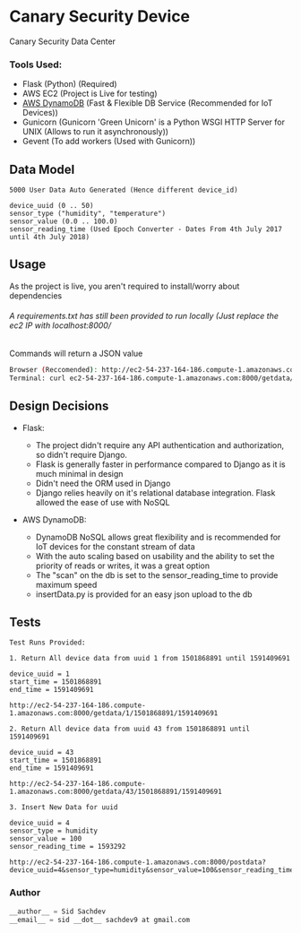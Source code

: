 # Canary Security Device
Canary Security Data Center 

### Tools Used:

- Flask (Python) (Required)
- AWS EC2 (Project is Live for testing)
- [AWS DynamoDB](https://https://aws.amazon.com/dynamodb/ "AWS DynamoDB") (Fast & Flexible DB Service (Recommended for IoT Devices))
- Gunicorn (Gunicorn 'Green Unicorn' is a Python WSGI HTTP Server for UNIX (Allows to run it asynchronously))
- Gevent (To add workers (Used with Gunicorn))

## Data Model

```
5000 User Data Auto Generated (Hence different device_id)

device_uuid (0 .. 50)
sensor_type ("humidity", "temperature")
sensor_value (0.0 .. 100.0)
sensor_reading_time (Used Epoch Converter - Dates From 4th July 2017 until 4th July 2018)
```

## Usage

As the project is live, you aren't required to install/worry about dependencies
###### A requirements.txt has still been provided to run locally (Just replace the ec2 IP with localhost:8000/
Commands will return a JSON value

```bash
Browser (Reccomended): http://ec2-54-237-164-186.compute-1.amazonaws.com:8000/getdata/1/1501868891/1591409691
Terminal: curl ec2-54-237-164-186.compute-1.amazonaws.com:8000/getdata/43/1501868891/1591409691
```

## Design Decisions

- Flask: 
  - The project didn't require any API authentication and authorization, so didn't require Django. 
  - Flask is generally faster in performance compared to Django as it is much minimal in design
  - Didn't need the ORM used in Django
  - Django relies heavily on it's relational database integration. Flask allowed the ease of use with NoSQL  

- AWS DynamoDB:
  - DynamoDB NoSQL allows great flexibility and is recommended for IoT devices for the constant stream of data 
  - With the auto scaling based on usability and the ability to set the priority of reads or writes, it was a great option
  - The "scan" on the db is set to the sensor_reading_time to provide maximum speed
  - insertData.py is provided for an easy json upload to the db


## Tests 

```
Test Runs Provided:

1. Return All device data from uuid 1 from 1501868891 until 1591409691

device_uuid = 1
start_time = 1501868891
end_time = 1591409691

http://ec2-54-237-164-186.compute-1.amazonaws.com:8000/getdata/1/1501868891/1591409691

2. Return All device data from uuid 43 from 1501868891 until 1591409691

device_uuid = 43
start_time = 1501868891
end_time = 1591409691

http://ec2-54-237-164-186.compute-1.amazonaws.com:8000/getdata/43/1501868891/1591409691

3. Insert New Data for uuid 

device_uuid = 4
sensor_type = humidity
sensor_value = 100
sensor_reading_time = 1593292

http://ec2-54-237-164-186.compute-1.amazonaws.com:8000/postdata?device_uuid=4&sensor_type=humidity&sensor_value=100&sensor_reading_time=1593292

```

### Author

```python
__author__ = Sid Sachdev
__email__ = sid __dot__ sachdev9 at gmail.com
```
